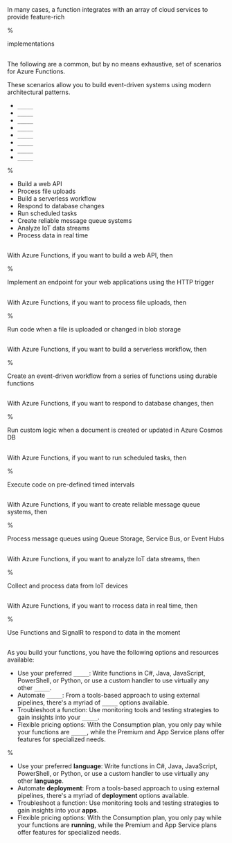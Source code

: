 ##

In many cases, a function integrates with an array of cloud services to provide feature-rich

%

implementations

##

The following are a common, but by no means exhaustive, set of scenarios for Azure Functions.

These scenarios allow you to build event-driven systems using modern architectural patterns.

- `_____`
- `_____`
- `_____`
- `_____`
- `_____`
- `_____`
- `_____`
- `_____`

%

- Build a web API
- Process file uploads
- Build a serverless workflow
- Respond to database changes
- Run scheduled tasks
- Create reliable message queue systems
- Analyze IoT data streams
- Process data in real time

##

With Azure Functions, if you want to
build a web API, then

%

Implement an endpoint for your web applications using the HTTP trigger

##

With Azure Functions, if you want to
process file uploads, then

%

Run code when a file is uploaded or changed in blob storage

##

With Azure Functions, if you want to
build a serverless workflow, then

%

Create an event-driven workflow from a series of functions using durable functions

##

With Azure Functions, if you want to
respond to database changes, then

%

Run custom logic when a document is created or updated in Azure Cosmos DB

##

With Azure Functions, if you want to
run scheduled tasks, then

%

Execute code on pre-defined timed intervals

##

With Azure Functions, if you want to
create reliable message queue systems, then

%

Process message queues using Queue Storage, Service Bus, or Event Hubs

##

With Azure Functions, if you want to
analyze IoT data streams, then

%

Collect and process data from IoT devices

##

With Azure Functions, if you want to
rrocess data in real time, then

%

Use Functions and SignalR to respond to data in the moment

##

As you build your functions, you have the following options and resources available:

- Use your preferred `_____`: Write functions in C#, Java, JavaScript, PowerShell, or Python, or use a custom handler to use virtually any other `_____`.
- Automate `_____`: From a tools-based approach to using external pipelines, there's a myriad of `_____` options available.
- Troubleshoot a function: Use monitoring tools and testing strategies to gain insights into your `_____`.
- Flexible pricing options: With the Consumption plan, you only pay while your functions are `_____`, while the Premium and App Service plans offer features for specialized needs.

%

- Use your preferred **language**: Write functions in C#, Java, JavaScript, PowerShell, or Python, or use a custom handler to use virtually any other **language**.
- Automate **deployment**: From a tools-based approach to using external pipelines, there's a myriad of **deployment** options available.
- Troubleshoot a function: Use monitoring tools and testing strategies to gain insights into your **apps**.
- Flexible pricing options: With the Consumption plan, you only pay while your functions are **running**, while the Premium and App Service plans offer features for specialized needs.
